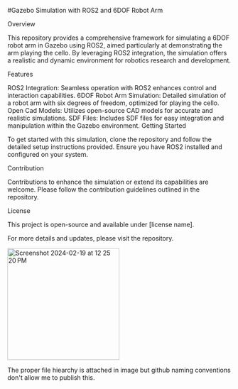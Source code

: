 #Gazebo Simulation with ROS2 and 6DOF Robot Arm

Overview

This repository provides a comprehensive framework for simulating a 6DOF robot arm in Gazebo using ROS2, aimed particularly at demonstrating the arm playing the cello. By leveraging ROS2 integration, the simulation offers a realistic and dynamic environment for robotics research and development.

Features

ROS2 Integration: Seamless operation with ROS2 enhances control and interaction capabilities.
6DOF Robot Arm Simulation: Detailed simulation of a robot arm with six degrees of freedom, optimized for playing the cello.
Open Cad Models: Utilizes open-source CAD models for accurate and realistic simulations.
SDF Files: Includes SDF files for easy integration and manipulation within the Gazebo environment.
Getting Started

To get started with this simulation, clone the repository and follow the detailed setup instructions provided. Ensure you have ROS2 installed and configured on your system.

Contribution

Contributions to enhance the simulation or extend its capabilities are welcome. Please follow the contribution guidelines outlined in the repository.

License

This project is open-source and available under [license name].

For more details and updates, please visit the repository.

<img width="252" alt="Screenshot 2024-02-19 at 12 25 20 PM" src="https://github.com/saimeda1/Gazebo-Simulation/assets/40012349/e169a8a5-3332-425b-9716-8d0beb5dec64">

The proper file hiearchy is attached in image but github naming conventions don't allow me to publish this. 
